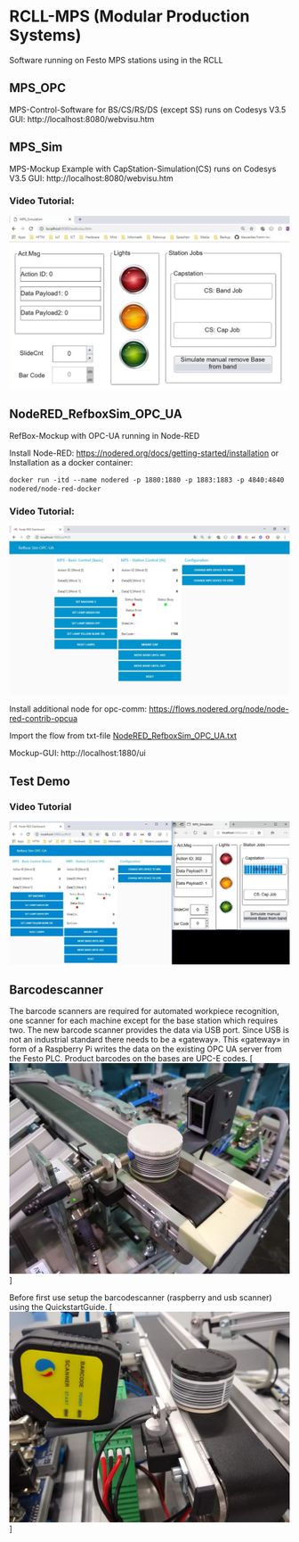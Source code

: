 # RCLL-MPS (Modular Production Systems)
Software running on Festo MPS stations using in the RCLL

## MPS_OPC
MPS-Control-Software for BS/CS/RS/DS (except SS) runs on Codesys V3.5
GUI: http://localhost:8080/webvisu.htm

## MPS_Sim
MPS-Mockup Example with CapStation-Simulation(CS) runs on Codesys V3.5
GUI: http://localhost:8080/webvisu.htm
 
### Video Tutorial:
[![MPS Sim Installation](./doc/MPSSim.jpg)](./doc/MPSSim.mp4)

## NodeRED_RefboxSim_OPC_UA
RefBox-Mockup with OPC-UA running in Node-RED

Install Node-RED: https://nodered.org/docs/getting-started/installation
or
Installation as a docker container:
```
docker run -itd --name nodered -p 1880:1880 -p 1883:1883 -p 4840:4840 nodered/node-red-docker
```

### Video Tutorial:
[![RefBoxSim Installation](./doc/RefBoxSim.jpg)](./doc/RefBoxSim.mp4)

Install additional node for opc-comm: https://flows.nodered.org/node/node-red-contrib-opcua

Import the flow from txt-file [NodeRED_RefboxSim_OPC_UA.txt](./NodeRED_RefboxSim_OPC_UA.txt)

Mockup-GUI: http://localhost:1880/ui


## Test Demo

### Video Tutorial
[![RefBoxSim Installation](./doc/RunDemo.jpg)](./doc/RunDemo.mp4)


## Barcodescanner
The barcode scanners are required for automated workpiece recognition, one scanner for each machine except for the base station which requires two. 
The new barcode scanner provides the data via USB port. Since USB is not an industrial standard there needs to be a «gateway». 
This «gateway» in form of a Raspberry Pi writes the data on the existing OPC UA server from the Festo PLC.
Product barcodes on the bases are UPC-E codes.
[![Barcodescanner Installation2](./doc/barcodereader_2.jpg)]

Before first use setup the barcodescanner (raspberry and usb scanner) using the QuickstartGuide.
[![Barcodescanner Installation](./doc/barcodereader_1.jpg)]